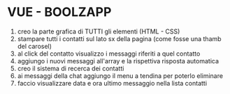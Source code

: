 # VUE - BOOLZAPP

1. creo la parte grafica di TUTTI gli elementi (HTML - CSS) 
2. stampare tutti i contatti sul lato sx della pagina (come fosse una thamb del carosel)
3. al click del contatto visualizzo i messaggi riferiti a quel contatto
4. aggiungo i nuovi messaggi all'array e la rispettiva risposta automatica
5. creo il sistema di recerca dei contatti
6. ai messaggi della chat aggiungo il menu a tendina per poterlo eliminare
7. faccio visualizzare data e ora ultimo messaggio nella lista contatti
